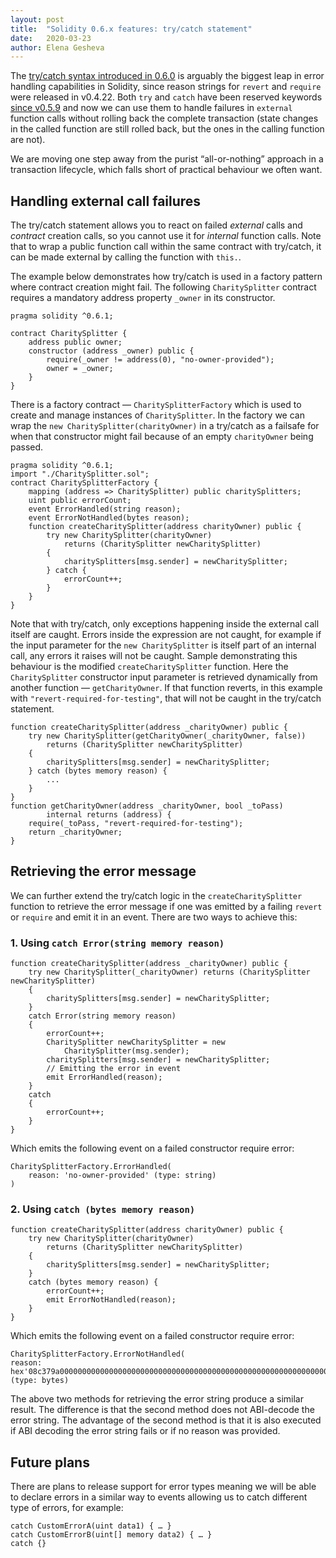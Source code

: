 ```yaml
---
layout: post
title:  "Solidity 0.6.x features: try/catch statement"
date:   2020-03-23
author: Elena Gesheva
---
```


The [try/catch syntax introduced in 0.6.0](https://solidity.readthedocs.io/en/latest/control-structures.html#try-catch) is arguably the biggest leap in error handling capabilities in Solidity, since reason strings for `revert` and `require` were released in v0.4.22. Both `try` and `catch` have been reserved keywords [since v0.5.9](https://solidity.readthedocs.io/en/v0.5.9/miscellaneous.html#reserved-keywords) and now we can use them to handle failures in `external` function calls without rolling back the complete transaction (state changes in the called function are still rolled back, but the ones in the calling function are not).

We are moving one step away from the purist “all-or-nothing” approach in a transaction lifecycle, which falls short of practical behaviour we often want.

## Handling external call failures
The try/catch statement allows you to react on failed _external_ calls and _contract_ creation calls, so you cannot use it for _internal_ function calls. Note that to wrap a public function call within the same contract with try/catch, it can be made external by calling the function with `this.`.

The example below demonstrates how try/catch is used in a factory pattern where contract creation might fail. The following `CharitySplitter` contract requires a mandatory address property `_owner` in its constructor.

    pragma solidity ^0.6.1;

    contract CharitySplitter {
        address public owner;
        constructor (address _owner) public {
            require(_owner != address(0), "no-owner-provided");
            owner = _owner;
        }
    }

There is a factory contract — `CharitySplitterFactory` which is used to create and manage instances of `CharitySplitter`. In the factory we can wrap the `new CharitySplitter(charityOwner)` in a try/catch as a failsafe for when that constructor might fail because of an empty `charityOwner` being passed.

    pragma solidity ^0.6.1;
    import "./CharitySplitter.sol";
    contract CharitySplitterFactory {
        mapping (address => CharitySplitter) public charitySplitters;
        uint public errorCount;
        event ErrorHandled(string reason);
        event ErrorNotHandled(bytes reason);
        function createCharitySplitter(address charityOwner) public {
            try new CharitySplitter(charityOwner)
                returns (CharitySplitter newCharitySplitter) 
            {
                charitySplitters[msg.sender] = newCharitySplitter;
            } catch {
                errorCount++;
            }
        }
    }

Note that with try/catch, only exceptions happening inside the external call itself are caught. Errors inside the expression are not caught, for example if the input parameter for the `new CharitySplitter` is itself part of an internal call, any errors it raises will not be caught. Sample demonstrating this behaviour is the modified `createCharitySplitter` function. Here the `CharitySplitter` constructor input parameter is retrieved dynamically from another function — `getCharityOwner`. If that function reverts, in this example with `"revert-required-for-testing"`, that will not be caught in the try/catch statement.

    function createCharitySplitter(address _charityOwner) public {
        try new CharitySplitter(getCharityOwner(_charityOwner, false))
            returns (CharitySplitter newCharitySplitter)
        {
            charitySplitters[msg.sender] = newCharitySplitter;
        } catch (bytes memory reason) {
            ...
        }
    }
    function getCharityOwner(address _charityOwner, bool _toPass)
            internal returns (address) {
        require(_toPass, "revert-required-for-testing");
        return _charityOwner;
    }

## Retrieving the error message
We can further extend the try/catch logic in the `createCharitySplitter` function to retrieve the error message if one was emitted by a failing `revert` or `require` and emit it in an event. There are two ways to achieve this:

### 1. Using `catch Error(string memory reason)`

    function createCharitySplitter(address _charityOwner) public {
        try new CharitySplitter(_charityOwner) returns (CharitySplitter newCharitySplitter) 
        { 
            charitySplitters[msg.sender] = newCharitySplitter;
        }
        catch Error(string memory reason) 
        {
            errorCount++;
            CharitySplitter newCharitySplitter = new
                CharitySplitter(msg.sender);
            charitySplitters[msg.sender] = newCharitySplitter;
            // Emitting the error in event
            emit ErrorHandled(reason);
        }
        catch 
        {
            errorCount++;
        }
    }

Which emits the following event on a failed constructor require error:

    CharitySplitterFactory.ErrorHandled(
        reason: 'no-owner-provided' (type: string)
    )

### 2. Using `catch (bytes memory reason)`

    function createCharitySplitter(address charityOwner) public {
        try new CharitySplitter(charityOwner)
            returns (CharitySplitter newCharitySplitter) 
        {
            charitySplitters[msg.sender] = newCharitySplitter;
        } 
        catch (bytes memory reason) {
            errorCount++;
            emit ErrorNotHandled(reason);
        }
    }

Which emits the following event on a failed constructor require error:

    CharitySplitterFactory.ErrorNotHandled(
    reason: hex'08c379a0000000000000000000000000000000000000000000000000000000000000002000000000000000000000000000000000000000000000000000000000000000116e6f2d6f776e65722d70726f7669646564000000000000000000000000000000' (type: bytes)

The above two methods for retrieving the error string produce a similar result. The difference is that the second method does not ABI-decode the error string. The advantage of the second method is that it is also executed if ABI decoding the error string fails or if no reason was provided.

## Future plans
There are plans to release support for error types meaning we will be able to declare errors in a similar way to events allowing us to catch different type of errors, for example:

    catch CustomErrorA(uint data1) { … }
    catch CustomErrorB(uint[] memory data2) { … }
    catch {}

